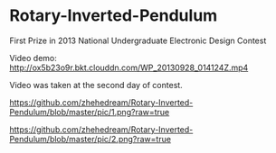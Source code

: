 # Rotary-Inverted-Pendulum

First Prize in 2013 National Undergraduate Electronic Design Contest

Video demo: http://ox5b23o9r.bkt.clouddn.com/WP_20130928_014124Z.mp4

Video was taken at the second day of contest.

https://github.com/zhehedream/Rotary-Inverted-Pendulum/blob/master/pic/1.png?raw=true

https://github.com/zhehedream/Rotary-Inverted-Pendulum/blob/master/pic/2.png?raw=true
